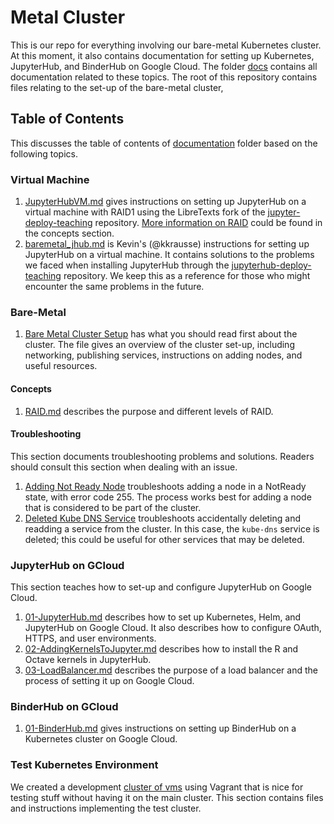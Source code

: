 # Metal Cluster

This is our repo for everything involving our bare-metal Kubernetes cluster. At this moment, 
it also contains documentation for setting up Kubernetes, JupyterHub, and BinderHub on Google Cloud. 
The folder [docs](./docs) contains all documentation related to these topics. 
The root of this repository contains files relating to the set-up of the bare-metal cluster, 

## Table of Contents
This discusses the table of contents of [documentation](./docs) folder based on the following topics.

### Virtual Machine
1. [JupyterHubVM.md](./docs/Virtual-Machine/JupyterHubVM.md) gives instructions on setting up JupyterHub on a
virtual machine with RAID1 using the LibreTexts fork of the [jupyter-deploy-teaching](https://github.com/LibreTexts/jupyterhub-deploy-teaching/) repository. [More information on RAID](./docs/Bare-Metal/concepts/RAID.md) could 
be found in the concepts section.
1. [baremetal_jhub.md](./docs/Virtual-Machine/baremetal_jhub.md) is Kevin's (@kkrausse) instructions for
setting up JupyterHub on a virtual machine. It contains solutions to the problems we faced
when installing JupyterHub through the [jupyterhub-deploy-teaching](https://github.com/mechmotum/jupyterhub-deploy-teaching)
repository. We keep this as a reference for those who might encounter the same problems in the future.

### Bare-Metal
1. [Bare Metal Cluster Setup](./docs/Bare-Metal/baremetal.md) has what you should read first about
  the cluster. The file gives an overview of the cluster set-up, including networking, publishing services,
  instructions on adding nodes, and useful resources.

#### Concepts
1. [RAID.md](./docs/Bare-Metal/concepts/RAID.md) describes the purpose and different levels of RAID.

#### Troubleshooting
This section documents troubleshooting problems and solutions. Readers should consult this section 
when dealing with an issue.

1. [Adding Not Ready Node](./docs/Bare-Metal/troubleshooting/AddingNotReadyNode.md) troubleshoots adding a node
in a NotReady state, with error code 255. The process works best for adding a node that is considered
to be part of the cluster.
1. [Deleted Kube DNS Service](./docs/Bare-Metal/troubleshooting/DeletedKubeDNSService.md) troubleshoots
accidentally deleting and readding a service from the cluster. In this case, the `kube-dns` service is deleted;
this could be useful for other services that may be deleted.

### JupyterHub on GCloud
This section teaches how to set-up and configure JupyterHub on Google Cloud.

1. [01-JupyterHub.md](./docs/JupyterHub-on-GCloud/01-JupyterHub.md) describes how to set up Kubernetes, Helm, 
and JupyterHub on Google Cloud. It also describes how to configure OAuth, HTTPS, and user environments.
1. [02-AddingKernelsToJupyter.md](./docs/JupyterHub-on-GCloud/02-AddingKernelsToJupyter.md) describes how to
install the R and Octave kernels in JupyterHub. 
1. [03-LoadBalancer.md](./docs/JupyterHub-on-GCloud/03-LoadBalancer.md) describes the purpose of a load
balancer and the process of setting it up on Google Cloud.

### BinderHub on GCloud
1. [01-BinderHub.md](./docs/Binder-on-GCloud/01-BinderHub.md) gives instructions on setting up BinderHub
on a Kubernetes cluster on Google Cloud.

### Test Kubernetes Environment

We created a development [cluster of vms](./dev-env) using Vagrant that is nice
for testing stuff without having it on the main cluster. This section contains files 
and instructions implementing the test cluster.


